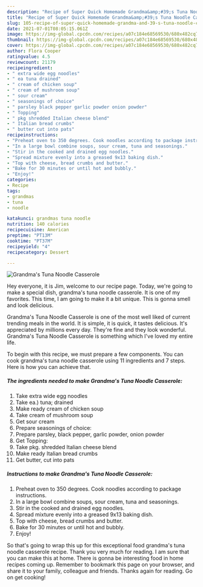 ```yaml
---
description: "Recipe of Super Quick Homemade Grandma&amp;#39;s Tuna Noodle Casserole"
title: "Recipe of Super Quick Homemade Grandma&amp;#39;s Tuna Noodle Casserole"
slug: 105-recipe-of-super-quick-homemade-grandma-and-39-s-tuna-noodle-casserole
date: 2021-07-01T08:05:15.061Z
image: https://img-global.cpcdn.com/recipes/a07c184e68569530/680x482cq70/grandmas-tuna-noodle-casserole-recipe-main-photo.jpg
thumbnail: https://img-global.cpcdn.com/recipes/a07c184e68569530/680x482cq70/grandmas-tuna-noodle-casserole-recipe-main-photo.jpg
cover: https://img-global.cpcdn.com/recipes/a07c184e68569530/680x482cq70/grandmas-tuna-noodle-casserole-recipe-main-photo.jpg
author: Flora Cooper
ratingvalue: 4.5
reviewcount: 21179
recipeingredient:
- " extra wide egg noodles"
- " ea tuna drained"
- " cream of chicken soup"
- " cream of mushroom soup"
- " sour cream"
- " seasonings of choice"
- " parsley black pepper garlic powder onion powder"
- " Topping"
- " pkg shredded Italian cheese blend"
- " Italian bread crumbs"
- " butter cut into pats"
recipeinstructions:
- "Preheat oven to 350 degrees. Cook noodles according to package instructions."
- "In a large bowl combine soups, sour cream, tuna and seasonings."
- "Stir in the cooked and drained egg noodles."
- "Spread mixture evenly into a greased 9x13 baking dish."
- "Top with cheese, bread crumbs and butter."
- "Bake for 30 minutes or until hot and bubbly."
- "Enjoy!"
categories:
- Recipe
tags:
- grandmas
- tuna
- noodle

katakunci: grandmas tuna noodle 
nutrition: 140 calories
recipecuisine: American
preptime: "PT13M"
cooktime: "PT37M"
recipeyield: "4"
recipecategory: Dessert

---
```



![Grandma&#39;s Tuna Noodle Casserole](https://img-global.cpcdn.com/recipes/a07c184e68569530/680x482cq70/grandmas-tuna-noodle-casserole-recipe-main-photo.jpg)

Hey everyone, it is Jim, welcome to our recipe page. Today, we're going to make a special dish, grandma&#39;s tuna noodle casserole. It is one of my favorites. This time, I am going to make it a bit unique. This is gonna smell and look delicious.



Grandma&#39;s Tuna Noodle Casserole is one of the most well liked of current trending meals in the world. It is simple, it is quick, it tastes delicious. It's appreciated by millions every day. They're fine and they look wonderful. Grandma&#39;s Tuna Noodle Casserole is something which I've loved my entire life.


To begin with this recipe, we must prepare a few components. You can cook grandma&#39;s tuna noodle casserole using 11 ingredients and 7 steps. Here is how you can achieve that.

<!--inarticleads1-->

##### The ingredients needed to make Grandma&#39;s Tuna Noodle Casserole:

1. Take  extra wide egg noodles
1. Take  ea.) tuna; drained
1. Make ready  cream of chicken soup
1. Take  cream of mushroom soup
1. Get  sour cream
1. Prepare  seasonings of choice:
1. Prepare  parsley, black pepper, garlic powder, onion powder
1. Get  Topping:
1. Take  pkg. shredded Italian cheese blend
1. Make ready  Italian bread crumbs
1. Get  butter, cut into pats




<!--inarticleads2-->

##### Instructions to make Grandma&#39;s Tuna Noodle Casserole:

1. Preheat oven to 350 degrees. Cook noodles according to package instructions.
1. In a large bowl combine soups, sour cream, tuna and seasonings.
1. Stir in the cooked and drained egg noodles.
1. Spread mixture evenly into a greased 9x13 baking dish.
1. Top with cheese, bread crumbs and butter.
1. Bake for 30 minutes or until hot and bubbly.
1. Enjoy!




So that's going to wrap this up for this exceptional food grandma&#39;s tuna noodle casserole recipe. Thank you very much for reading. I am sure that you can make this at home. There is gonna be interesting food in home recipes coming up. Remember to bookmark this page on your browser, and share it to your family, colleague and friends. Thanks again for reading. Go on get cooking!
